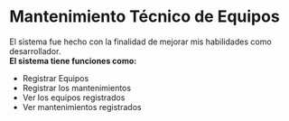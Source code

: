 <h1>Mantenimiento Técnico de Equipos</h1>
<p>El sistema fue hecho con la finalidad de  mejorar mis habilidades como desarrollador.<br>
<b>El sistema tiene funciones como:</b></p>
<ul>
  <li>Registrar Equipos</li>
  <li>Registrar los mantenimientos</li>
  <li>Ver los equipos registrados</li>
  <li>Ver mantenimientos registrados</li>
</ul>
